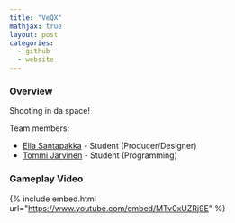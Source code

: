 ```yaml
---
title: "VeQX"
mathjax: true
layout: post
categories:
  - github
  - website
---
```


### Overview

Shooting in da space!

Team members:
 - [Ella Santapakka](https://ssmiljass.github.io/) - Student (Producer/Designer)
 - [Tommi Järvinen](https://prolence.github.io/) - Student (Programming)
   
### Gameplay Video

{% include embed.html url="https://www.youtube.com/embed/MTv0xUZRj9E" %}
